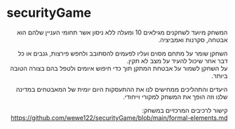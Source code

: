 # securityGame
<div dir='rtl' lang='he'>

המשחק מיועד לשחקנים מגילאים 10 ומעלה ללא ניסון אשר תחומי העניין שלהם הוא אבטחה, סקרנות ואמביציה.


השחקן שומר על מתחם מסוים ועליו לפעמים להסתובב 
ולחפש פירצות, גנבים או כל דבר אחר שיכול להעיד על מצב לא 
תקין. <br>
על השחקן לשמור על אבטחת המתקן תוך כדי חיפוש איומים ולטפל בהם בצורה הטובה ביותר.

היעדים והתהליכים ממחישים לנו את ההתעסקות היום יומית של המאבטחים במדינה שלנו וזה הופך את המשחק למקורי וייחודי.
 

<div/>









קישור לרכיבים המרכזיים במשחק:
https://github.com/wewe122/securityGame/blob/main/formal-elements.md
